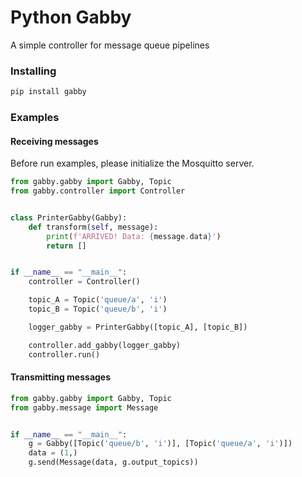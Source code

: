 # Python Gabby

A simple controller for message queue pipelines

### Installing

```bash
pip install gabby
```

### Examples

#### Receiving messages

Before run examples, please initialize the Mosquitto server.


```python
from gabby.gabby import Gabby, Topic
from gabby.controller import Controller


class PrinterGabby(Gabby):
    def transform(self, message):
        print(f'ARRIVED! Data: {message.data}')
        return []


if __name__ == "__main__":
    controller = Controller()

    topic_A = Topic('queue/a', 'i')
    topic_B = Topic('queue/b', 'i')

    logger_gabby = PrinterGabby([topic_A], [topic_B])

    controller.add_gabby(logger_gabby)
    controller.run()
```

#### Transmitting messages

```python
from gabby.gabby import Gabby, Topic
from gabby.message import Message


if __name__ == "__main__":
    g = Gabby([Topic('queue/b', 'i')], [Topic('queue/a', 'i')])
    data = (1,)
    g.send(Message(data, g.output_topics))

```

